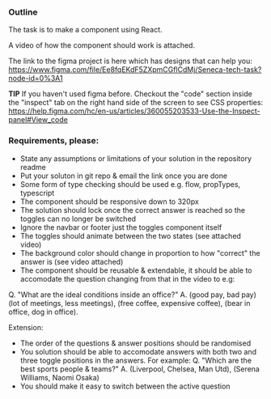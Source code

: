 ### Outline

The task is to make a component using React.

A video of how the component should work is attached.

The link to the figma project is here which has designs that can help you:
https://www.figma.com/file/Ee8fqEKdF5ZXpmCGflCdMj/Seneca-tech-task?node-id=0%3A1

**TIP** If you haven't used figma before. Checkout the "code" section inside the "inspect" tab on the right hand side of the screen to see CSS properties:
https://help.figma.com/hc/en-us/articles/360055203533-Use-the-Inspect-panel#View_code

### Requirements, please:

- State any assumptions or limitations of your solution in the repository readme
- Put your soluton in git repo & email the link once you are done
- Some form of type checking should be used e.g. flow, propTypes, typescript
- The component should be responsive down to 320px
- The solution should lock once the correct answer is reached so the toggles can no longer be switched
- Ignore the navbar or footer just the toggles component itself
- The toggles should animate between the two states (see attached video)
- The background color should change in proportion to how "correct" the answer is (see video attached)
- The component should be reusable & extendable, it should be able to accomodate the question changing from that in the video to e.g:

Q. "What are the ideal conditions inside an office?"
A. (good pay, bad pay) (lot of meetings, less meetings), (free coffee, expensive coffee), (bear in office, dog in office).

Extension:

- The order of the questions & answer positions should be randomised
- You solution should be able to accomodate answers with both two and three toggle positions in the answers. For example:
  Q. "Which are the best sports people & teams?"
  A. (Liverpool, Chelsea, Man Utd), (Serena Williams, Naomi Osaka)
- You should make it easy to switch between the active question
